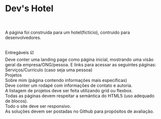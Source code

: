 # Dev's Hotel

 <br>
 <br>
A página foi construida para um hotel(fictício), contruido para desenvolvedores.
 <br>
 <br>


Entregáveis ☑️ <br>
 Deve conter uma landing page como página inicial, mostrando uma visão geral da empresa/ONG/pessoa. E links para acessar as seguintes páginas: <br>
 Serviços/Currículo (caso seja uma pessoa) <br>
 Projetos <br>
 Sobre mim (página contendo informações mais específicas) <br>
 Deve conter um rodapé com informações de contato e autoria. <br>
 A listagem de projetos deve ser feita utilizando grid ou flexbox. <br>
 Todas as páginas devem respeitar a semântica do HTML5 (uso adequado de blocos). <br>
 Todo o site deve ser responsivo. <br>
 As soluções devem ser postadas no Github para propósitos de avaliação. <br>
